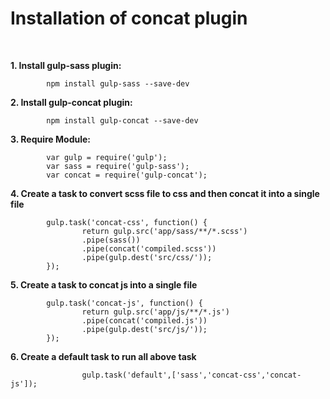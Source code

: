 <h1>Installation of concat plugin</h1><br/>
 

 


<strong>1. Install gulp-sass plugin:</strong>
			
			npm install gulp-sass --save-dev

<strong>2. Install gulp-concat plugin:</strong>
			
			npm install gulp-concat --save-dev
		
<strong>3. Require Module:</strong>
		
			var gulp = require('gulp');
			var sass = require('gulp-sass');
			var concat = require('gulp-concat');

<strong>4. Create a task to convert scss file to css and then concat it into a single file</strong><br/>

			gulp.task('concat-css', function() {
   			 		return gulp.src('app/sass/**/*.scss')
			        .pipe(sass())
			        .pipe(concat('compiled.scss'))
			        .pipe(gulp.dest('src/css/'));
			});

<strong>5. Create a task to concat js into a single file</strong><br/>

			gulp.task('concat-js', function() {
				    return gulp.src('app/js/**/*.js')
			        .pipe(concat('compiled.js'))
			        .pipe(gulp.dest('src/js/'));
			});

<strong>6. Create a default task to run all above task </strong><br/>
					
					gulp.task('default',['sass','concat-css','concat-js']);
			